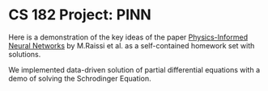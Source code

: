 # CS 182 Project: PINN

Here is a demonstration of the key ideas of the paper [Physics-Informed Neural Networks](https://www.sciencedirect.com/science/article/pii/S0021999118307125) by M.Raissi et al. as a self-contained homework set with solutions.

We implemented data-driven solution of partial differential equations with a demo of solving the Schrodinger Equation.